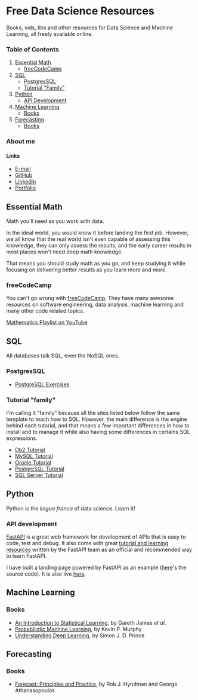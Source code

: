 # Free Data Science Resources


Books, vids, libs and other resources for Data Science and Machine Learning, all freely available online.

### Table of Contents

1. [Essential Math](#essential-math)
    - [freeCodeCamp](#freecodecamp)
2. [SQL](#sql)
    - [PostgresSQL](#postgresql)
    - [Tutorial "Family"](#tutorial-family)
3. [Python](#python)
    - [API Development](#api-development)
4. [Machine Learning](#machine-learning)
    - [Books](#books)
5. [Forecasting](#forecasting)
    - [Books](#books-1)

### About me
#### Links
* [E-mail](mailto:lunde@adobe.com)
* [GitHub](https://github.com/BreytMN)
* [LinkedIn](https://www.linkedin.com/in/breytner-nascimento/)
* [Portfolio](https://portfolio.breytmn.com)


## Essential Math
Math you'll need as you work with data.

In the ideal world, you would know it before landing the first job. However, we all know that the real world isn't even capable of assessing this knowledge, they can only assess the results, and the early career results in most places won't need deep math knowledge.

That means you should study math as you go, and keep studying it while focusing on delivering better results as you learn more and more.

### freeCodeCamp
You can't go wrong with [freeCodeCamp](https://www.freecodecamp.org/). They have many awesome resources on software engineering, data analysis, machine learning and many other code related topics.

[Mathematics Playlist on YouTube](https://www.youtube.com/playlist?list=PLWKjhJtqVAbl5SlE6aBHzUVZ1e6q1Wz0v)

## SQL
All databases talk SQL, even the NoSQL ones.

### PostgresSQL

* [PostgreSQL Exercises](https://pgexercises.com/)

### Tutorial "family"
I'm calling it "family" because all the sites listed below follow the same template to teach how to SQL. However, the main difference is the engine behind each tutorial, and that means a few important differences in how to install and to manage it while also having some differences in certains SQL expressions.

* [Db2 Tutorial](https://www.db2tutorial.com/)
* [MySQL Tutorial](https://www.mysqltutorial.org/)
* [Oracle Tutorial](https://www.oracletutorial.com/)
* [PostgreSQL Tutorial](https://www.postgresqltutorial.com/)
* [SQL Server Tutorial](https://www.sqlservertutorial.net/)

## Python
Python is the _lingua franca_ of data science. Learn it!

### API development
[FastAPI](https://fastapi.tiangolo.com/) is a great web framework for development of APIs that is easy to code, test and debug. It also come with great [tutorial and learning resources](https://fastapi.tiangolo.com/learn/) written by the FastAPI team as an official and recommended way to learn FastAPI.

I have built a landing page powered by FastAPI as an example ([here](https://github.com/BreytMN/acme-rockets)'s the source code). It is also live [here](https://portfolio.breytmn.com/acme_rockets).

## Machine Learning

### Books
* [An Introduction to Statistical Learning](https://www.statlearning.com/), by Gareth James _et al_.
* [Probabilistic Machine Learning](https://probml.github.io/pml-book/book2.html), by Kevin P. Murphy
* [Understanding Deep Learning](https://udlbook.github.io/udlbook/), by Simon J. D. Prince

## Forecasting

### Books
* [Forecast: Principles and Practice](https://otexts.com/fpp3/), by Rob J. Hyndman and George Athanasopoulos